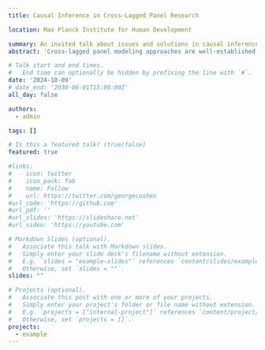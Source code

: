 ```yaml
---
title: Causal Inference in Cross-Lagged Panel Research

location: Max Planck Institute for Human Development

summary: An invited talk about issues and solutions in causal inference in cross-lagged panel research.
abstract: 'Cross-lagged panel modeling approaches are well-established in psychological research for investigating of causal relations between variables over time using panel data. However, critics of this practice in the causal inference literature state that SEM models depend heavily on parametric assumptions; since these are likely to be violated---at least to some degree---in practice, they argue that SEM models are prone to bias when used for causal inference. Obviously, this claim should raise concerns, but disciplinary differences hinders SEM users to appreciate the arguments, concerns, and alternative modeling approaches that are put forward by critics in fields like epidemiology and biostatistics. To address this issue, this presentation introduces the phases of the potential outcomes approach to causal inference, discusses the assumptions that are made throughout the causal inference process, and discusses reasons why cross-lagged panel modeling approaches might be best avoided when the goal is investigate a causal research question. '

# Talk start and end times.
#   End time can optionally be hidden by prefixing the line with `#`.
date: '2024-10-09'
# date_end: '2030-06-01T15:00:00Z'
all_day: false

authors:
  - admin

tags: []

# Is this a featured talk? (true/false)
featured: true

#links:
#  - icon: twitter
#    icon_pack: fab
#    name: Follow
#    url: https://twitter.com/georgecushen
#url_code: 'https://github.com'
#url_pdf: ''
#url_slides: 'https://slideshare.net'
#url_video: 'https://youtube.com'

# Markdown Slides (optional).
#   Associate this talk with Markdown slides.
#   Simply enter your slide deck's filename without extension.
#   E.g. `slides = "example-slides"` references `content/slides/example-slides.md`.
#   Otherwise, set `slides = ""`.
slides: ""

# Projects (optional).
#   Associate this post with one or more of your projects.
#   Simply enter your project's folder or file name without extension.
#   E.g. `projects = ["internal-project"]` references `content/project/deep-learning/index.md`.
#   Otherwise, set `projects = []`.
projects:
  - example
---
```

